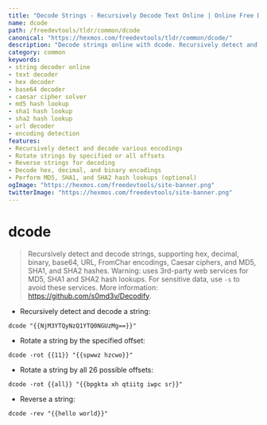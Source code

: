 ```yaml
---
title: "Decode Strings - Recursively Decode Text Online | Online Free DevTools by Hexmos"
name: dcode
path: /freedevtools/tldr/common/dcode
canonical: "https://hexmos.com/freedevtools/tldr/common/dcode/"
description: "Decode strings online with dcode. Recursively detect and decode various encodings and hashes. Free online tool, no registration required."
category: common
keywords:
- string decoder online
- text decoder
- hex decoder
- base64 decoder
- caesar cipher solver
- md5 hash lookup
- sha1 hash lookup
- sha2 hash lookup
- url decoder
- encoding detection
features:
- Recursively detect and decode various encodings
- Rotate strings by specified or all offsets
- Reverse strings for decoding
- Decode hex, decimal, and binary encodings
- Perform MD5, SHA1, and SHA2 hash lookups (optional)
ogImage: "https://hexmos.com/freedevtools/site-banner.png"
twitterImage: "https://hexmos.com/freedevtools/site-banner.png"
---
```


# dcode

> Recursively detect and decode strings, supporting hex, decimal, binary, base64, URL, FromChar encodings, Caesar ciphers, and MD5, SHA1, and SHA2 hashes.
> Warning: uses 3rd-party web services for MD5, SHA1 and SHA2 hash lookups. For sensitive data, use `-s` to avoid these services.
> More information: <https://github.com/s0md3v/Decodify>.

- Recursively detect and decode a string:

`dcode "{{NjM3YTQyNzQ1YTQ0NGUzMg==}}"`

- Rotate a string by the specified offset:

`dcode -rot {{11}} "{{spwwz hzcwo}}"`

- Rotate a string by all 26 possible offsets:

`dcode -rot {{all}} "{{bpgkta xh qtiitg iwpc sr}}"`

- Reverse a string:

`dcode -rev "{{hello world}}"`
